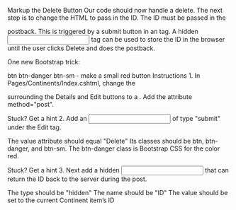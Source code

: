 Markup the Delete Button
Our code should now handle a delete. The next step is to change the HTML to pass in the ID. The ID must be passed in the <form> postback. This is triggered by a submit button in an <a> tag. A hidden <input> tag can be used to store the ID in the browser until the user clicks Delete and does the <form> postback.

One new Bootstrap trick:

btn btn-danger btn-sm - make a small red button
Instructions
1.
In Pages/Continents/Index.cshtml, change the <div> surrounding the Details and Edit buttons to a <form>. Add the attribute method="post".


Stuck? Get a hint
2.
Add an <input> of type "submit" under the Edit <a> tag.

The value attribute should equal "Delete"
Its classes should be btn, btn-danger, and btn-sm.
The btn-danger class is Bootstrap CSS for the color red.


Stuck? Get a hint
3.
Next add a hidden <input> that can return the ID back to the server during the post.

The type should be "hidden"
The name should be "ID"
The value should be set to the current Continent item’s ID